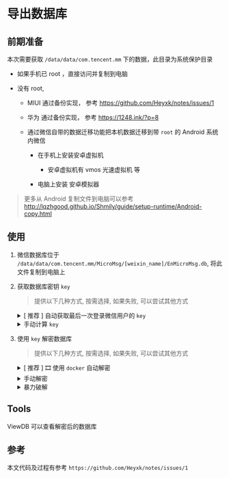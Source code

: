 # 导出数据库
 
## 前期准备 

本次需要获取 `/data/data/com.tencent.mm` 下的数据，此目录为系统保护目录

-   如果手机已 root ，直接访问并复制到电脑

-   没有 root,

    -   MIUI 通过备份实现， 参考 https://github.com/Heyxk/notes/issues/1
    -   华为 通过备份实现， 参考 https://1248.ink/?p=8

    -   通过微信自带的数据迁移功能把本机数据迁移到带 `root` 的 Android 系统内微信

        -   在手机上安装安卓虚拟机

            -   安卓虚拟机有 vmos 光速虚拟机 等

        -   电脑上安装 安卓模拟器


> 更多从 Android 复制文件到电脑可以参考 http://lqzhgood.github.io/Shmily/guide/setup-runtime/Android-copy.html


 
## 使用

1. 微信数据库位于 `/data/data/com.tencent.mm/MicroMsg/[weixin_name]/EnMicroMsg.db`, 将此文件复制到电脑上
2. 获取数据库密钥 `key`
   
    > 提供以下几种方式, 按需选择, 如果失败, 可以尝试其他方式

    <details> <summary>[ 推荐 ] 自动获取最后一次登录微信用户的 <code>key</code> </summary>
          
      1. 复制 `/data/data/com.tencent.mm/MicroMsg/` 下的 `systemInfo.cfg` 和 `CompatibleInfo.cfg` 文件
      2. 拷贝到 `autoDecryption` 目录下
      3. 解压 `jre-1.8.7z`
      4. 执行 `set EXE4J_JAVA_HOME=.\jre-1.8`
      5. 执行 `autoDecryption.exe systemInfo.cfg CompatibleInfo.cfg`
      6. 得到最后一次登录微信用户的 `key`
         
    </details>
    
   <details> <summary>手动计算 <code>key</code> </summary>
       
      1. 获取 `IMEI` 
  
         <details> 
         
            -   手机输入 `*#06#` 可得， 如果双卡手机，两个都可以尝试
            -   如果微信迁移过，也可以试试以前旧手机的 `IMEI`, 获取如上一条
            -   我们也可以在 `/data/data/com.tencent.mm/shared_prefs/DENGTA_META.xml` 中查找名为 `IMEI_DENGTA` 的值。
            -   当微信无法获取 `IMEI`, 将使用默认值 `1234567890ABCDEF` | [来源](https://github.com/WANZIzZ/WeChatRecord/issues/7#issuecomment-695331151)
              
         </details>


      2. 获取 `uni`
  
         - 我们可以在 `/data/data/com.tencent.mm/shared_prefs/system_config_prefs.xml` 找到 `default_uin`，后面的数字就是我们要找的 `uin` 了。

      3. 通过 `IMEI` 和 `uni`计算出 `key`
         <br/>

         > 微信数据库 EnMicroMsg.db 的密码算法为 `key = MD5(IMEI + uin).substring(0, 7).toLowerCase()`

         打开 [计算工具](http://lqzhgood.github.io/Shmily/guide/tools/Wechat/calc-wechat-key.html) , 填入 `IMEI` 和 `uni` 计算出 `key`

     </details>

3. 使用 `key` 解密数据库

   > 提供以下几种方式, 按需选择, 如果失败, 可以尝试其他方式 
   
   <details> 
     <summary>[ 推荐 ] 🎞️ 使用 <code>docker</code> 自动解密</summary>
  
     文档位于 [\export\db-android\1 decode db\docker\readme.md](https://github.com/lqzhgood/Shmily-Get-Wechat/tree/main/export/db-android/1%20decode%20db/docker)

   </details>
       
   <details> <summary>手动解密</summary>
 
    折腾后已知最简单的平台是 `ubuntu 20`. 尝试过 `CentOs` / `Windows` 下 sqlcipher 的依赖太难搞了
    
    ```
    sudo apt-get update
    sudo apt-get install sqlcipher
    ```
    
    替换以下命令中 `${yourkey}` 为 **2** 中获取的 key
    
    ```
    sqlcipher EnMicroMsg.db 'PRAGMA key = "${yourkey}"; PRAGMA cipher_use_hmac = off; PRAGMA kdf_iter = 4000; ATTACH DATABASE "decrypted_database.db" AS decrypted_database KEY "";SELECT sqlcipher_export("decrypted_database");DETACH DATABASE decrypted_database;'
    ```
   </details>
   
   <details> 
     <summary>暴力破解</summary>

     [https://github.com/chg-hou/EnMicroMsg.db-Password-Cracker](https://github.com/chg-hou/EnMicroMsg.db-Password-Cracker)

   </details>

## Tools

ViewDB 可以查看解密后的数据库


## 参考

本文代码及过程有参考 `https://github.com/Heyxk/notes/issues/1`

